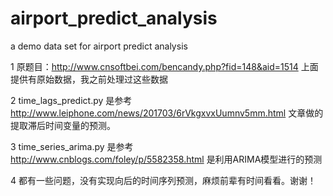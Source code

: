 # airport_predict_analysis
a demo data set for airport predict analysis


1 原题目：http://www.cnsoftbei.com/bencandy.php?fid=148&aid=1514
上面提供有原始数据，我之前处理过这些数据

2 time_lags_predict.py 是参考 http://www.leiphone.com/news/201703/6rVkgxvxUumnv5mm.html 文章做的提取滞后时间变量的预测。

3 time_series_arima.py 是参考 http://www.cnblogs.com/foley/p/5582358.html 是利用ARIMA模型进行的预测

4 都有一些问题，没有实现向后的时间序列预测，麻烦前辈有时间看看。谢谢！
